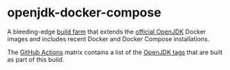 # openjdk-docker-compose
A bleeding-edge [build farm] that extends the [official OpenJDK] Docker images and includes recent
Docker and Docker Compose installations.

The [GitHub Actions](.github/workflows/dockerimage.yml) matrix contains a list of the [OpenJDK
tags] that are built as part of this build.


[build farm]: https://en.wikipedia.org/wiki/Compile_farm
[official OpenJDK]: https://hub.docker.com/_/openjdk
[OpenJDK tags]: https://github.com/docker-library/docs/blob/master/openjdk/README.md#supported-tags-and-respective-dockerfile-links
